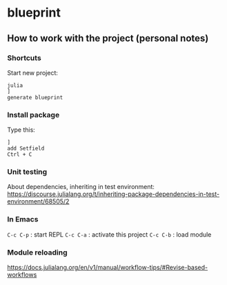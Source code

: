 # blueprint

## How to work with the project (personal notes)

### Shortcuts

Start new project:
```
julia
]
generate blueprint
```
### Install package
Type this:
```
]
add Setfield
Ctrl + C
```

### Unit testing



About dependencies, inheriting in test environment:
https://discourse.julialang.org/t/inheriting-package-dependencies-in-test-environment/68505/2

### In Emacs

`C-c C-p` : start REPL
`C-c C-a` : activate this project
`C-c C-b` : load module

### Module reloading

https://docs.julialang.org/en/v1/manual/workflow-tips/#Revise-based-workflows
